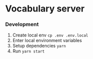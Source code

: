 # Vocabulary server

### Development
1. Create local env `cp .env .env.local`
2. Enter local environment variables
2. Setup dependencies `yarn`
3. Run `yarn start`